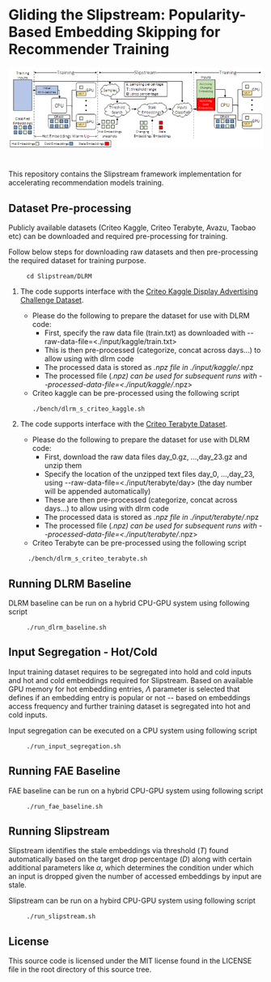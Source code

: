 # Gliding the Slipstream: Popularity-Based Embedding Skipping for Recommender Training

<img src="images/Slipstream.png" alt="Slipstream" style="width:800px;display:block;margin-left:auto;margin-right:auto;"/><br>
<div style="text-align: center; margin: 20pt">
  <figcaption style="font-style: italic;"></figcaption>
</div>

This repository contains the Slipstream framework implementation for accelerating recommendation models training.

Dataset Pre-processing
----------------------
Publicly available datasets (Criteo Kaggle, Criteo Terabyte, Avazu, Taobao etc) can be downloaded and required pre-processing for training.

Follow below steps for downloading raw datasets and then pre-processing the required dataset for training purpose.

```
     cd Slipstream/DLRM

```
1) The code supports interface with the [Criteo Kaggle Display Advertising Challenge Dataset](https://labs.criteo.com/2014/02/kaggle-display-advertising-challenge-dataset/).
   - Please do the following to prepare the dataset for use with DLRM code:
     - First, specify the raw data file (train.txt) as downloaded with --raw-data-file=<./input/kaggle/train.txt>
     - This is then pre-processed (categorize, concat across days...) to allow using with dlrm code
     - The processed data is stored as *.npz file in ./input/kaggle/*.npz
     - The processed file (*.npz) can be used for subsequent runs with --processed-data-file=<./input/kaggle/*.npz>
   - Criteo kaggle can be pre-processed using the following script
     ```
     ./bench/dlrm_s_criteo_kaggle.sh
     ```

2) The code supports interface with the [Criteo Terabyte Dataset](https://labs.criteo.com/2013/12/download-terabyte-click-logs/).
   - Please do the following to prepare the dataset for use with DLRM code:
     - First, download the raw data files day_0.gz, ...,day_23.gz and unzip them
     - Specify the location of the unzipped text files day_0, ...,day_23, using --raw-data-file=<./input/terabyte/day> (the day number will be appended automatically)
     - These are then pre-processed (categorize, concat across days...) to allow using with dlrm code
     - The processed data is stored as *.npz file in ./input/terabyte/*.npz
     - The processed file (*.npz) can be used for subsequent runs with --processed-data-file=<./input/terabyte/*.npz>
   - Criteo Terabyte can be pre-processed using the following script
    ```
      ./bench/dlrm_s_criteo_terabyte.sh
    ```

Running DLRM Baseline
----------------------

DLRM baseline can be run on a hybrid CPU-GPU system using following script
```
     ./run_dlrm_baseline.sh
```

Input Segregation - Hot/Cold
-----------------------------

Input training dataset requires to be segregated into hold and cold inputs and hot and cold embeddings required for Slipstream.  Based on available GPU memory for hot embedding entries, $\Lambda$ parameter is selected that defines if an embedding entry is popular or not -- based on embeddings access frequency and further training dataset is segregated into hot and cold inputs.

Input segregation can be executed on a CPU system using following script
```
     ./run_input_segregation.sh
```

Running FAE Baseline
---------------------

FAE baseline can be run on a hybrid CPU-GPU system using following script
```
     ./run_fae_baseline.sh
```

Running Slipstream
-------------------

Slipstream identifies the stale embeddings via threshold ($T$) found automatically based on the target drop percentage ($D$) along with certain additional parameters like $\alpha$, which determines the condition under which an input is dropped given the number of accessed embeddings by input are stale.

Slipstream can be run on a hybird CPU-GPU system using following script
```
     ./run_slipstream.sh
```


License
-------
This source code is licensed under the MIT license found in the
LICENSE file in the root directory of this source tree.



